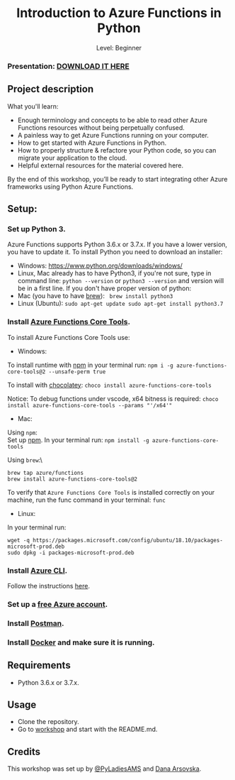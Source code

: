 <div align="center">
    <h1>Introduction to Azure Functions in Python</h1>
    <p>Level: Beginner</p>
</div>

### Presentation: [DOWNLOAD IT HERE](https://github.com/pyladiesams/Azure-functions-beginner-mar2020/tree/master/workshop/presentation_slides)

## Project description

What you'll learn:
* Enough terminology and concepts to be able to read other Azure Functions resources without being perpetually confused.
* A painless way to get Azure Functions running on your computer.
* How to get started with Azure Functions in Python.
* How to properly structure & refactore your Python code, so you can migrate your application to the cloud.
* Helpful external resources for the material covered here.

By the end of this workshop, you’ll be ready to start integrating other Azure frameworks using Python Azure Functions. 

## Setup:

### Set up Python 3.
Azure Functions supports Python 3.6.x or 3.7.x.
If you have a lower version, you have to update it.
To install Python you need to download an installer:
* Windows: https://www.python.org/downloads/windows/
* Linux, Mac already has to have Python3, if you're not sure, type in command line:
`python --version` or `python3 --version`
and version will be in a first line. If you don't have proper version of python:
* Mac (you have to have [brew](https://brew.sh)): ``` brew install python3```
* Linux (Ubuntu): ```sudo apt-get update
sudo apt-get install python3.7```


### Install [Azure Functions Core Tools](https://github.com/Azure/azure-functions-core-tools).

To install Azure Functions Core Tools use:

* Windows: 

To install runtime with [npm](https://phoenixnap.com/kb/install-node-js-npm-on-windows) in your terminal run: ```npm i -g azure-functions-core-tools@2 --unsafe-perm true```

To install with [chocolatey](https://chocolatey.org/docs/installation): ```choco install azure-functions-core-tools```

Notice: To debug functions under vscode, x64 bitness is required: ```choco install azure-functions-core-tools --params "'/x64'"```

* Mac:

Using `npm`:\
Set up [npm](https://treehouse.github.io/installation-guides/mac/node-mac.html). In your terminal run: ```npm install -g azure-functions-core-tools```

Using `brew`:\

``` 
brew tap azure/functions 
brew install azure-functions-core-tools@2 
```

To verify that `Azure Functions Core Tools` is installed correctly on your machine, run the func command in your terminal: ```func```

* Linux:

In your terminal run:

```
wget -q https://packages.microsoft.com/config/ubuntu/18.10/packages-microsoft-prod.deb
sudo dpkg -i packages-microsoft-prod.deb
```

### Install [Azure CLI](https://docs.microsoft.com/en-us/cli/azure/install-azure-cli?view=azure-cli-latest).
Follow the instructions [here](https://docs.microsoft.com/en-us/cli/azure/install-azure-cli?view=azure-cli-latest).

### Set up a [free Azure account](https://azure.microsoft.com/en-gb/).
 
### Install [Postman](https://www.postman.com/).

### Install [Docker](https://docs.docker.com/install/) and make sure it is running.

## Requirements
* Python 3.6.x or 3.7.x.

## Usage
* Clone the repository.
* Go to [workshop](https://github.com/pyladiesams/Azure-functions-beginner-mar2020/tree/master/workshop) and start with the README.md.

## Credits
This workshop was set up by [@PyLadiesAMS](https://www.meetup.com/PyLadiesAMS/) and [Dana Arsovska](https://github.com/Dzvezdana).

